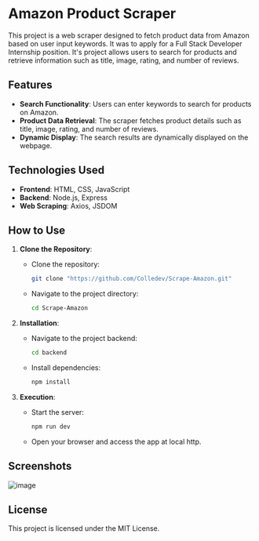 # Amazon Product Scraper

This project is a web scraper designed to fetch product data from Amazon based on user input keywords. It was to apply for a Full Stack Developer Internship position. It's project allows users to search for products and retrieve information such as title, image, rating, and number of reviews.

## Features

- **Search Functionality**: Users can enter keywords to search for products on Amazon.
- **Product Data Retrieval**: The scraper fetches product details such as title, image, rating, and number of reviews.
- **Dynamic Display**: The search results are dynamically displayed on the webpage.

## Technologies Used

- **Frontend**: HTML, CSS, JavaScript
- **Backend**: Node.js, Express
- **Web Scraping**: Axios, JSDOM

## How to Use

1. **Clone the Repository**:
   - Clone the repository:

     ```bash
     git clone "https://github.com/Colledev/Scrape-Amazon.git"
     ```

   - Navigate to the project directory:

     ```bash
     cd Scrape-Amazon
     ```

2. **Installation**:
   - Navigate to the project backend:

     ```bash
     cd backend
     ```
     
   - Install dependencies:

     ```bash
     npm install
     ```

4. **Execution**:
   - Start the server:

     ```bash
     npm run dev
     ```

   - Open your browser and access the app at local http.

## Screenshots

![image](https://github.com/Colledev/Scrape-Amazon/assets/112740912/ea956177-6a27-4b45-ac8b-d58524b7ca33)

## License

This project is licensed under the MIT License.
